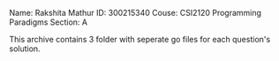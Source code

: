 Name: Rakshita Mathur
ID: 300215340
Couse: CSI2120 Programming Paradigms
Section: A

This archive contains 3 folder with seperate go files for each question's solution. 
